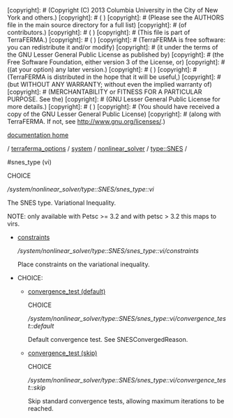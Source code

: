 [copyright]: # (Copyright (C) 2013 Columbia University in the City of New York and others.)
[copyright]: # ( )
[copyright]: # (Please see the AUTHORS file in the main source directory for a full list)
[copyright]: # (of contributors.)
[copyright]: # ( )
[copyright]: # (This file is part of TerraFERMA.)
[copyright]: # ( )
[copyright]: # (TerraFERMA is free software: you can redistribute it and/or modify)
[copyright]: # (it under the terms of the GNU Lesser General Public License as published by)
[copyright]: # (the Free Software Foundation, either version 3 of the License, or)
[copyright]: # ((at your option) any later version.)
[copyright]: # ( )
[copyright]: # (TerraFERMA is distributed in the hope that it will be useful,)
[copyright]: # (but WITHOUT ANY WARRANTY; without even the implied warranty of)
[copyright]: # (MERCHANTABILITY or FITNESS FOR A PARTICULAR PURPOSE. See the)
[copyright]: # (GNU Lesser General Public License for more details.)
[copyright]: # ( )
[copyright]: # (You should have received a copy of the GNU Lesser General Public License)
[copyright]: # (along with TerraFERMA. If not, see <http://www.gnu.org/licenses/>.)

[documentation home](Documentation)

/ [terraferma_options](../../../../terraferma_options) / [system](../../../system) / [nonlinear_solver](../../nonlinear_solver) / [type::SNES](../type__SNES) /

#snes_type (vi)

CHOICE 

*/system/nonlinear_solver/type::SNES/snes_type::vi*

The SNES type. Variational Inequality.

NOTE: only available with Petsc >= 3.2 and with petsc > 3.2 this maps to virs.

* [constraints](snes_type__vi/constraints "child")

    */system/nonlinear_solver/type::SNES/snes_type::vi/constraints*

    Place constraints on the variational inequality.

* CHOICE:
    * [convergence_test (default)](snes_type__vi/convergence_test__default "child")

        CHOICE 

        */system/nonlinear_solver/type::SNES/snes_type::vi/convergence_test::default*

        Default convergence test. See SNESConvergedReason.

    * [convergence_test (skip)](snes_type__vi/convergence_test__skip "child")

        CHOICE 

        */system/nonlinear_solver/type::SNES/snes_type::vi/convergence_test::skip*

        Skip standard convergence tests, allowing maximum iterations to be reached.

[autogenerated]: # (This file was automatically generated from the schema file:/home/cwilson/repos/github/TerraFERMA/TerraFERMA/buckettools/schemas/solvers.rng.)

